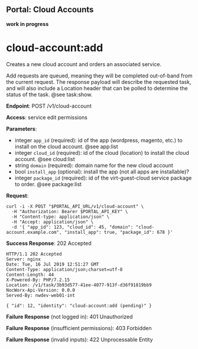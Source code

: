 Portal: Cloud Accounts
----------------------

**work in progress**

cloud-account:add
=================

Creates a new cloud account and orders an associated service.

Add requests are queued, meaning they will be completed out-of-band from the current request. The response payload will describe the requested task, and will also include a Location header that can be polled to determine the status of the task. @see task:show.

**Endpoint**: POST /v1/cloud-account

**Access**: service edit permissions

**Parameters**:
- integer `app_id` (required): id of the app (wordpress, magento, etc.) to install on the cloud account. @see app:list
- integer `cloud_id` (required): id of the cloud (location) to install the cloud account. @see cloud:list
- string `domain` (required): domain name for the new cloud account
- bool `install_app` (optional): install the app (not all apps are installable)?
- integer `package_id` (required): id of the virt-guest-cloud service package to order. @see package:list

**Request**:
```
curl -i -X POST "$PORTAL_API_URL/v1/cloud-account" \
  -H "Authorization: Bearer $PORTAL_API_KEY" \
  -H "Content-type: application/json" \
  -H "Accept: application/json" \
  -d '{ "app_id": 123, "cloud_id": 45, "domain": "cloud-account.example.com", "install_app": true, "package_id": 678 }'
```

**Success Response**: 202 Accepted
```
HTTP/1.1 202 Accepted
Server: nginx
Date: Tue, 16 Jul 2019 12:51:27 GMT
Content-Type: application/json;charset=utf-8
Content-Length: 44
X-Powered-By: PHP/7.2.15
Location: /v1/task/3b93d577-41ee-4077-913f-d36f91819bb9
NocWorx-Api-Version: 0.0.0
Served-By: nwdev-web01-int

{ "id": 12, "identity": "cloud-account:add (pending)" }
```

**Failure Response** (not logged in): 401 Unauthorized

**Failure Response** (insufficient permissions): 403 Forbidden

**Failure Response** (invalid inputs): 422 Unprocessable Entity
